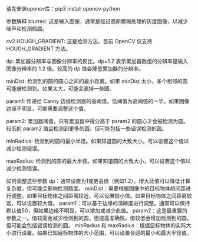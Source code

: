 请先安装opencv库：pip3 install opencv-python

参数解释
blurred:
这是输入图像，通常是经过高斯模糊处理的灰度图像，以减少噪声和检测假圆。

cv2.HOUGH_GRADIENT:
这是检测方法，目前 OpenCV 仅支持 HOUGH_GRADIENT 方法。

dp:
累加器分辨率与图像分辨率的反比。dp=1.2 表示累加器数组的分辨率是输入图像分辨率的 1.2 倍。较高的 dp 值会降低累加器的分辨率。

minDist:
检测到的圆的圆心之间的最小距离。如果 minDist 太小，多个相邻的圆可能被检测到。如果太大，可能会漏掉一些圆。

param1:
传递给 Canny 边缘检测器的高阈值。低阈值为高阈值的一半。如果图像边缘不明显，可能需要调整这个值。

param2:
累加器阈值，只有累加器中得分高于 param2 的圆心才会被检测为圆。较低的 param2 值会检测到更多的圆，但可能包括一些错误检测的圆。

minRadius:
检测到的圆的最小半径。如果知道圆的大致大小，可以设置这个值以减少检测错误。

maxRadius:
检测到的圆的最大半径。如果知道圆的大致大小，可以设置这个值以减少检测错误。

如何调整这些参数
dp：通常设置为1或更高值（例如1.2）。增大此值可以降低计算复杂度，但可能会影响检测精度。
minDist：需要根据图像中的目标物体的间距进行调整。如果目标物体之间距离较近，可以设置较小值。如果目标物体之间距离较远，可以设置较大值。
param1：可以基于边缘的清晰度进行调整。通常可以保持默认值50，但如果边缘不明显，可以增加或减少此值。
param2：这是最重要的参数之一。值较高会减少检测到的圆，但提高准确性。值较低会增加检测到的圆，但可能会包括错误检测的圆。
minRadius 和 maxRadius：根据目标物体的实际大小进行设置。如果已知目标物体的大小范围，可以设置合适的最小和最大半径值。

